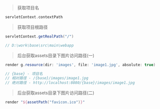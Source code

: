 > 获取项目名
```groovy
servletContext.contextPath
```

> 获取项目根路径

```groovy
servletContext.getRealPath("/")

// D:\work\base\src\main\webapp
```

> 后台获取assets目录下图片访问路径(一)

```groovy
render g.resource(dir: 'images', file: 'image1.jpg', absolute: true)

// {base} - 项目名
// 相对路径 - /{base}/images/image1.jpg
// 绝对路径 - http://localhost:8080/{base}/images/image1.jpg
```

> 后台获取assets目录下图片访问路径(二)

```groovy
render "${assetPath("favicon.ico")}"
```

